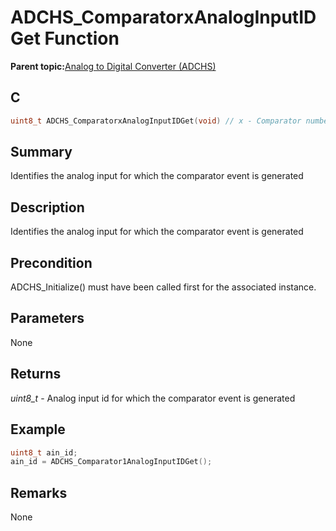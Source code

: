 # ADCHS\_ComparatorxAnalogInputIDGet Function

**Parent topic:**[Analog to Digital Converter \(ADCHS\)](GUID-8740EC52-3365-4B31-B19A-227EC55268DD.md)

## C

```c
uint8_t ADCHS_ComparatorxAnalogInputIDGet(void) // x - Comparator number
```

## Summary

Identifies the analog input for which the comparator event is generated

## Description

Identifies the analog input for which the comparator event is generated

## Precondition

ADCHS\_Initialize\(\) must have been called first for the associated instance.

## Parameters

None

## Returns

*uint8\_t* - Analog input id for which the comparator event is generated

## Example

```c
uint8_t ain_id;
ain_id = ADCHS_Comparator1AnalogInputIDGet();
```

## Remarks

None

